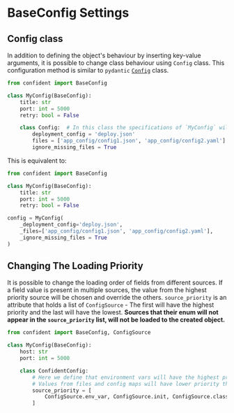# BaseConfig Settings


## Config class

In addition to defining the object's behaviour by inserting key-value arguments,
it is possible to change class behaviour using `Config` class.
This configuration method is similar to `pydantic` [`Config`](https://pydantic-docs.helpmanual.io/usage/model_config/) class.

```python
from confident import BaseConfig

class MyConfig(BaseConfig):
    title: str
    port: int = 5000
    retry: bool = False

    class Config:  # In this class the specifications of `MyConfig` will be defined.
        deployment_config = 'deploy.json'
        files = ['app_config/config1.json', 'app_config/config2.yaml']
        ignore_missing_files = True
```


This is equivalent to:

```python
from confident import BaseConfig

class MyConfig(BaseConfig):
    title: str
    port: int = 5000
    retry: bool = False

config = MyConfig(
    _deployment_config='deploy.json',
    _files=['app_config/config1.json', 'app_config/config2.yaml'],
    _ignore_missing_files = True
)
```


## Changing The Loading Priority

It is possible to change the loading order of fields from different sources.
If a field value is present in multiple sources, the value from the highest priority source will be chosen and override the others.
`source_priority` is an attribute that holds a list of `ConfigSource` - The first will have the highest priority and the last will have the lowest.
**Sources that their enum will not appear in the `source_priority` list, will not be loaded to the created object.**

```python
from confident import BaseConfig, ConfigSource

class MyConfig(BaseConfig):
    host: str
    port: int = 5000

    class ConfidentConfig:
        # Here we define that environment vars will have the highest priority (even before explicit values).
        # Values from files and config maps will have lower priority than default values.
        source_priority = [
            ConfigSource.env_var, ConfigSource.init, ConfigSource.class_default, ConfigSource.map, ConfigSource.file
        ]
```